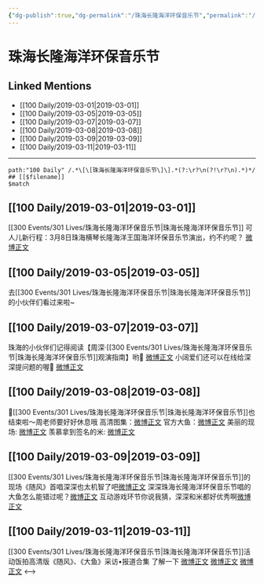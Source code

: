 ```yaml
---
{"dg-publish":true,"dg-permalink":"/珠海长隆海洋环保音乐节","permalink":"/珠海长隆海洋环保音乐节/"}
---
```


# 珠海长隆海洋环保音乐节

## Linked Mentions
- [[100 Daily/2019-03-01\|2019-03-01]]
- [[100 Daily/2019-03-05\|2019-03-05]]
- [[100 Daily/2019-03-07\|2019-03-07]]
- [[100 Daily/2019-03-08\|2019-03-08]]
- [[100 Daily/2019-03-09\|2019-03-09]]
- [[100 Daily/2019-03-11\|2019-03-11]]


---

```expander
path:"100 Daily" /.*\[\[珠海长隆海洋环保音乐节\]\].*(?:\r?\n(?!\r?\n).*)*/
## [[$filename]]
$match
```
## [[100 Daily/2019-03-01\|2019-03-01]]
[[300 Events/301 Lives/珠海长隆海洋环保音乐节\|珠海长隆海洋环保音乐节]]
可人儿新行程：3月8日珠海横琴长隆海洋王国海洋环保音乐节演出，约不约呢？
[微博正文](https://m.weibo.cn/6466290670/4345039377881403)
## [[100 Daily/2019-03-05\|2019-03-05]]
去[[300 Events/301 Lives/珠海长隆海洋环保音乐节\|珠海长隆海洋环保音乐节]]的小伙伴们看过来啦~
[](https://m.weibo.cn/6466290670/4346605992016198)
## [[100 Daily/2019-03-07\|2019-03-07]]
珠海的小伙伴们记得阅读【周深·[[300 Events/301 Lives/珠海长隆海洋环保音乐节\|珠海长隆海洋环保音乐节]]观演指南】哟🐰
[微博正文](https://m.weibo.cn/6466290670/4347288614439152)
小阔爱们还可以在线给深深提问题的喔🙋
[微博正文](https://m.weibo.cn/6466290670/4347200685354468)
## [[100 Daily/2019-03-08\|2019-03-08]]
📢[[300 Events/301 Lives/珠海长隆海洋环保音乐节\|珠海长隆海洋环保音乐节]]也结束啦～周老师要好好休息哦
高清图集：[微博正文](https://m.weibo.cn/6466290670/4347650029878447)
官方大鱼：[微博正文](https://m.weibo.cn/6466290670/4347691494220236)
美丽的现场: [微博正文](https://m.weibo.cn/6466290670/4347533058521673)
羡慕拿到签名的米: [微博正文](https://m.weibo.cn/6466290670/4347557163552912)
## [[100 Daily/2019-03-09\|2019-03-09]]
[[300 Events/301 Lives/珠海长隆海洋环保音乐节\|珠海长隆海洋环保音乐节]]的现场《随风》首唱深深也太机智了吧[微博正文](https://m.weibo.cn/6466290670/4347733978304324)
深深珠海长隆海洋环保音乐节唱的大鱼怎么能错过呢？[微博正文](https://m.weibo.cn/6466290670/4347929169392604)
互动游戏环节你说我猜，深深和米都好优秀啊[微博正文](https://m.weibo.cn/6466290670/4347933400540366)

## [[100 Daily/2019-03-11\|2019-03-11]]
[[300 Events/301 Lives/珠海长隆海洋环保音乐节\|珠海长隆海洋环保音乐节]]活动饭拍高清版《随风》、《大鱼》采访•报道合集 了解一下
[微博正文](https://m.weibo.cn/6466290670/4348739612946948)
[微博正文](https://m.weibo.cn/6466290670/4348737620818308)
[微博正文](https://m.weibo.cn/6466290670/4348767250090729)
<-->
